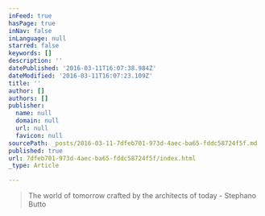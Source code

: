 ```yaml
---
inFeed: true
hasPage: true
inNav: false
inLanguage: null
starred: false
keywords: []
description: ''
datePublished: '2016-03-11T16:07:38.984Z'
dateModified: '2016-03-11T16:07:23.109Z'
title: ''
author: []
authors: []
publisher:
  name: null
  domain: null
  url: null
  favicon: null
sourcePath: _posts/2016-03-11-7dfeb701-973d-4aec-ba65-fddc58724f5f.md
published: true
url: 7dfeb701-973d-4aec-ba65-fddc58724f5f/index.html
_type: Article

---
```

> The world of tomorrow crafted by the architects of today - Stephano Butto